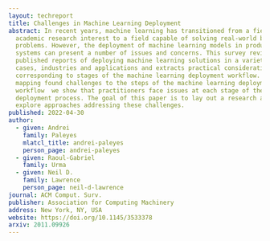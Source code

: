 ```yaml
---
layout: techreport
title: Challenges in Machine Learning Deployment
abstract: In recent years, machine learning has transitioned from a field of
  academic research interest to a field capable of solving real-world business
  problems. However, the deployment of machine learning models in production
  systems can present a number of issues and concerns. This survey reviews
  published reports of deploying machine learning solutions in a variety of use
  cases, industries and applications and extracts practical considerations
  corresponding to stages of the machine learning deployment workflow. By
  mapping found challenges to the steps of the machine learning deployment
  workflow  we show that practitioners face issues at each stage of the
  deployment process. The goal of this paper is to lay out a research agenda to
  explore approaches addressing these challenges.
published: 2022-04-30
author:
  - given: Andrei
    family: Paleyes
    mlatcl_title: andrei-paleyes
    person_page: andrei-paleyes
  - given: Raoul-Gabriel
    family: Urma
  - given: Neil D.
    family: Lawrence
    person_page: neil-d-lawrence
journal: ACM Comput. Surv.
publisher: Association for Computing Machinery
address: New York, NY, USA
website: https://doi.org/10.1145/3533378
arxiv: 2011.09926
---
```

